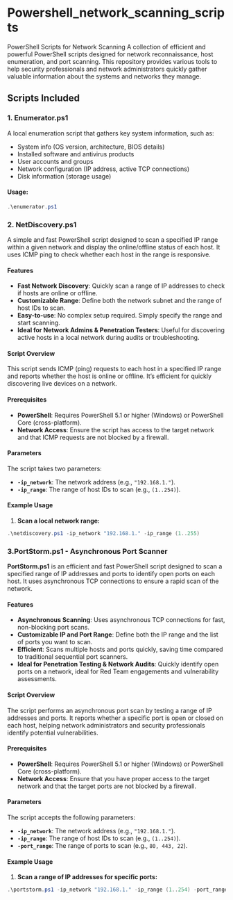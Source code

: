 # Powershell_network_scanning_scripts
PowerShell Scripts for Network Scanning  A collection of efficient and powerful PowerShell scripts designed for network reconnaissance, host enumeration, and port scanning. This repository provides various tools to help security professionals and network administrators quickly gather valuable information about the systems and networks they manage.
## Scripts Included

### 1. **Enumerator.ps1**
A local enumeration script that gathers key system information, such as:
- System info (OS version, architecture, BIOS details)
- Installed software and antivirus products
- User accounts and groups
- Network configuration (IP address, active TCP connections)
- Disk information (storage usage)

#### Usage:
```powershell
.\enumerator.ps1
```

### 2. **NetDiscovery.ps1** 
A simple and fast PowerShell script designed to scan a specified IP range within a given network and display the online/offline status of each host. It uses ICMP ping to check whether each host in the range is responsive.

#### Features
- **Fast Network Discovery**: Quickly scan a range of IP addresses to check if hosts are online or offline.
- **Customizable Range**: Define both the network subnet and the range of host IDs to scan.
- **Easy-to-use**: No complex setup required. Simply specify the range and start scanning.
- **Ideal for Network Admins & Penetration Testers**: Useful for discovering active hosts in a local network during audits or troubleshooting.

#### Script Overview
This script sends ICMP (ping) requests to each host in a specified IP range and reports whether the host is online or offline. It’s efficient for quickly discovering live devices on a network.

#### Prerequisites
- **PowerShell**: Requires PowerShell 5.1 or higher (Windows) or PowerShell Core (cross-platform).
- **Network Access**: Ensure the script has access to the target network and that ICMP requests are not blocked by a firewall.

#### Parameters
The script takes two parameters:

- **`-ip_network`**: The network address (e.g., `"192.168.1."`).
- **`-ip_range`**: The range of host IDs to scan (e.g., `(1..254)`).

#### Example Usage

1. **Scan a local network range:**

```powershell
.\netdiscovery.ps1 -ip_network "192.168.1." -ip_range (1..255)
```

### 3.PortStorm.ps1 - Asynchronous Port Scanner

**PortStorm.ps1** is an efficient and fast PowerShell script designed to scan a specified range of IP addresses and ports to identify open ports on each host. It uses asynchronous TCP connections to ensure a rapid scan of the network.

#### Features
- **Asynchronous Scanning**: Uses asynchronous TCP connections for fast, non-blocking port scans.
- **Customizable IP and Port Range**: Define both the IP range and the list of ports you want to scan.
- **Efficient**: Scans multiple hosts and ports quickly, saving time compared to traditional sequential port scanners.
- **Ideal for Penetration Testing & Network Audits**: Quickly identify open ports on a network, ideal for Red Team engagements and vulnerability assessments.

#### Script Overview
The script performs an asynchronous port scan by testing a range of IP addresses and ports. It reports whether a specific port is open or closed on each host, helping network administrators and security professionals identify potential vulnerabilities.

#### Prerequisites
- **PowerShell**: Requires PowerShell 5.1 or higher (Windows) or PowerShell Core (cross-platform).
- **Network Access**: Ensure that you have proper access to the target network and that the target ports are not blocked by a firewall.

#### Parameters
The script accepts the following parameters:

- **`-ip_network`**: The network address (e.g., `"192.168.1."`).
- **`-ip_range`**: The range of host IDs to scan (e.g., `(1..254)`).
- **`-port_range`**: The range of ports to scan (e.g., `80, 443, 22`).

#### Example Usage

1. **Scan a range of IP addresses for specific ports:**

```powershell
.\portstorm.ps1 -ip_network "192.168.1." -ip_range (1..254) -port_range (80, 443, 22)
```
